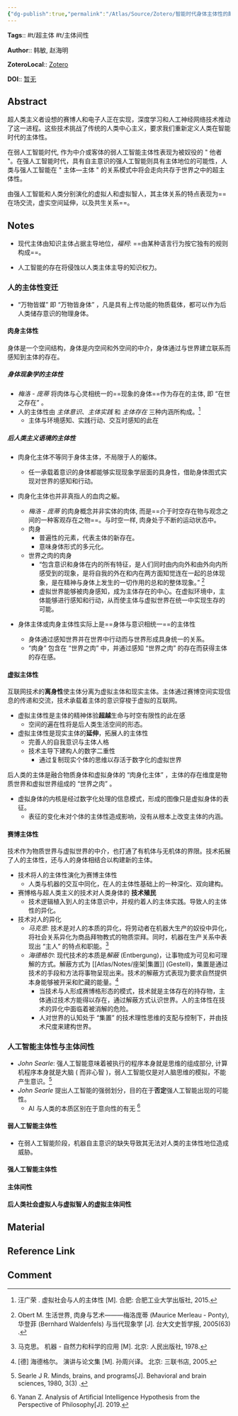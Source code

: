 ```yaml
---
{"dg-publish":true,"permalink":"/Atlas/Source/Zotero/智能时代身体主体性的颠覆与重构-兼论人类与人工智能的主体间性/"}
---
```



**Tags**:: #t/超主体 #t/主体间性

**Author**:: 韩敏, 赵海明

**ZoteroLocal**:: [Zotero](zotero://select/library/items/V3QU8AEX)

**DOI**:: [暂无](https://kns.cnki.net/kcms2/article/abstract?v=n6BwBobH4uu2XkP23Zoa0rGMzB4JJBuZo07GnG2zwuytGBhqLLsbCm9dbpdPkZ08pzzKM0MemubLzNtosU6UE0AFAvSq0IFaMuIJ04hNlCx3w4E-nEgJRzvoK6NceQ_lYxo1k2hgVETDvDT-cUZIyxJy_zOKWDFaDLEO6MOK25w2F6BLWzQm75VqGRmQaxHRGFuvKpdrTgbid2jwjuWpkg==&uniplatform=NZKPT&language=CHS)

## Abstract

超人类主义者设想的赛博人和电子人正在实现，深度学习和人工神经网络技术推动了这一进程。这些技术挑战了传统的人类中心主义，要求我们重新定义人类在智能时代的主体性。

在弱人工智能时代, 作为中介或客体的弱人工智能主体性表现为被奴役的 " 他者 "。在强人工智能时代，具有自主意识的强人工智能则具有主体地位的可能性，人类与强人工智能在 " 主体—主体 " 的关系模式中将会走向共存于世界之中的超主体性。

由强人工智能和人类分别演化的虚拟人和虚拟智人，其主体关系的特点表现为==在场交流，虚实空间延伸，以及共生关系==。

## Notes

- 现代主体由知识主体占据主导地位，*福柯*: ==由某种语言行为按它独有的规则构成==。

- 人工智能的存在将侵蚀以人类主体主导的知识权力。

### 人的主体性变迁

- “万物皆媒” 即 “万物皆身体” ，凡是具有上传功能的物质载体，都可以作为后人类储存意识的物理身体。

#### 肉身主体性

身体是一个空间结构，身体是内空间和外空间的中介，身体通过与世界建立联系而感知到主体的存在。

##### 身体现象学的主体性

- *梅洛 - 庞蒂* 将肉体与心灵相统一的==现象的身体==作为存在的主体, 即 “在世之存在” 。
- 人的主体性由 *主体意识*、*主体实践* 和 *主体存在* 三种内涵所构成。[^1]
	- 主体与环境感知、实践行动、交互时感知的此在

##### 后人类主义语境的主体性

- 肉身化主体不等同于身体主体，不局限于人的躯体。
	- 任一承载着意识的身体都能够实现现象学层面的具身性，借助身体图式实现对世界的感知和行动。
- 肉身化主体也并非真指人的血肉之躯。
	- *梅洛 - 庞蒂* 的肉身概念并非实体的肉体, 而是==介于时空存在物与观念之间的一种客观存在之物==。与时空一样, 肉身处于不断的运动状态中。
	- 肉身
		- 普遍性的元素，代表主体的新存在。
		- 意味身体形式的多元化。
	- 世界之肉的肉身
		- “包含意识和身体在内的所有特征，是人们同时由内向外和由外向内所感受到的现象，是将自我的外在和内在两方面知觉连在一起的总体现象，是在精神与身体上发生的一切作用的总和的整体现象。” [^2]
		- 虚拟世界能够被肉身感知，成为主体存在的中心。在虚拟环境中，主体能够进行感知和行动，从而使主体与虚拟世界在统一中实现生存的可能。

- 身体主体或肉身主体性实际上是==身体与意识相统一==的主体性
	- 身体通过感知世界并在世界中行动而与世界形成具身统一的关系。
	- “肉身” 包含在 “世界之肉” 中，并通过感知 “世界之肉” 的存在而获得主体的存在感。

#### 虚拟主体性

互联网技术的**离身性**使主体分离为虚拟主体和现实主体。主体通过赛博空间实现信息的传递和交流，技术承载着主体的意识穿梭于虚拟的互联网。

- 虚拟主体性是主体的精神体验**超越**生命与时空有限性的此在感
	- 空间的遍在性将是后人类生活空间的形态。
- 虚拟主体性是现实主体的**延伸**，拓展人的主体性
	- 完善人的自我意识与主体人格
	- 技术主导下建构人的数字二重性
		- 通过复制现实个体的思维以存活于数字化的虚拟世界

后人类的主体是融合物质身体和虚拟身体的 “肉身化主体” ，主体的存在维度是物质世界和虚拟世界组成的 “世界之肉” 。

- 虚拟身体的内核是经过数字化处理的信息模式，形成的图像只是虚拟身体的表征。
	- 表征的变化未对个体的主体性造成影响，没有从根本上改变主体的内涵。

#### 赛博主体性

技术作为物质世界与虚拟世界的中介，也打通了有机体与无机体的界限。技术拓展了人的主体性，还与人的身体相结合以构建新的主体。

- 技术将人的主体性演化为赛博主体性
	- 人类与机器的交互中同化，在人的主体性基础上的一种深化、双向建构。
- 赛博格与超人类主义的技术对人类身体的 **技术殖民**
	- 技术逻辑植入到人的主体意识中，并规约着人的主体实践。导致人的主体性的异化。
- 技术对人的异化
	- *马克思*: 技术是对人的本质的异化，将劳动者在机器大生产的奴役中异化，将社会关系异化为商品拜物教式的物质崇拜。同时，机器在生产关系中表现出 “主人” 的特点和职能。[^3]
	- *海德格尔*: 现代技术的本质是*解蔽* (Entbergung)，让事物成为可见和可理解的方式。解蔽方式为 [[Atlas/Notes/座架\|集置]] (Gestell)，集置是通过技术的手段和方法将事物呈现出来。技术的解蔽方式表现为要求自然提供本身能够被开采和贮藏的能量。[^4]
		- 当技术与人形成赛博格形态的模式，技术就是主体存在的持存物，主体通过技术方能得以存在，通过解蔽方式认识世界。人的主体性在技术的异化中面临着被消解的危险。
		- 人对世界的认知处于 “集置” 的技术理性思维的支配与控制下，并由技术尺度来建构世界。

### 人工智能主体性与主体间性

- *John Searle*: 强人工智能意味着被执行的程序本身就是思维的组成部分, 计算机程序本身就是大脑 ( 而非心智 )，弱人工智能仅是对人脑思维的模拟，不能产生意识。[^5]
- *John Searle* 提出人工智能的强弱划分，目的在于**否定**强人工智能出现的可能性。
	- AI 与人类的本质区别在于意向性的有无 [^6]

#### 弱人工智能主体性

- 在弱人工智能阶段，机器自主意识的缺失导致其无法对人类的主体性地位造成威胁。

#### 强人工智能主体性

#### 主体间性

#### 后人类社会虚拟人与虚拟智人的虚拟主体间性

## Material

## Reference Link

## Comment

[^1]: 汪广荣 . 虚拟社会与人的主体性 [M]. 合肥: 合肥工业大学出版社, 2015.
[^2]: Obert M. 生活世界, 肉身与艺术———梅洛庞蒂 (Maurice Merleau - Ponty), 华登菲 (Bernhard Waldenfels) 与当代现象学 [J]. 台大文史哲学报, 2005(63) .
[^3]: 马克思。 机器 - 自然力和科学的应用 [M]. 北京: 人民出版社, 1978.
[^4]: [德] 海德格尔。 演讲与论文集 [M]. 孙周兴译。 北京: 三联书店, 2005.
[^5]: Searle J R. Minds, brains, and programs[J]. Behavioral and brain sciences, 1980, 3(3) .
[^6]: Yanan Z. Analysis of Artificial Intelligence Hypothesis from the Perspective of Philosophy[J]. 2019.
